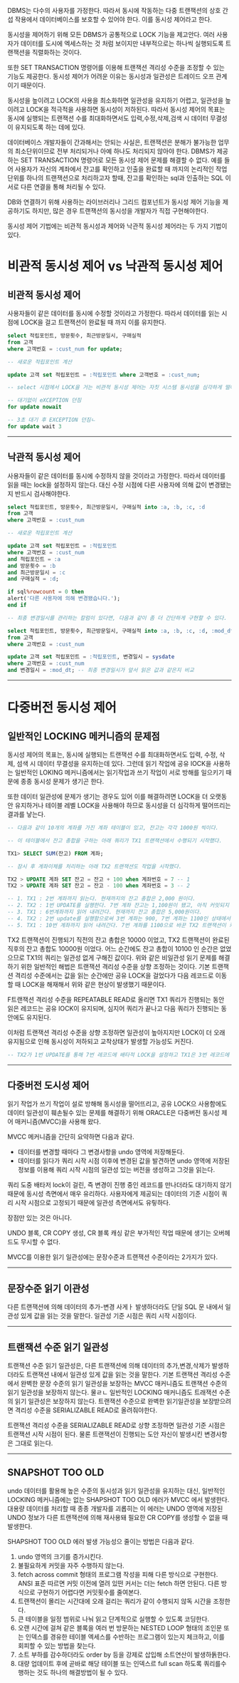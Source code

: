DBMS는 다수의 사용자를 가정한다. 따라서 동시에 작동하는 다중 트랜잭션의 상호 간섭 작용에서 데이터베이스를 보호할 수 있어야 한다. 이를 동시성 제어라고 한다.

동시성을 제어하기 위해 모든 DBMS가 공통적으로 LOCK 기능을 제고안다. 여러 사용자가 데이터를 도시에 엑세스하는 것 처럼 보이지만 내부적으로는 하나씩 실행되도록 트랜잭션을 직렬화하는 것이다.

또한 SET TRANSACTION 명령어를 이용해 트랜잭션 격리성 수준을 조정할 수 있는 기능도 제공한다. 동시성 제어가 어려운 이유는 동시성과 일관성은 트레이드 오프 관계이기 때문이다.

동시성을 높이려고 LOCK의 사용을 최소화하면 일관성을 유지하기 어렵고, 일관성을 높이려고 LOCK을 적극적을 사용하면 동시성이 저하된다. 따라서 동시성 제어의 목표는 동시에 실행되는 트랜잭션 수를 최대화하면서도 입력,수정,삭제,검색 시 데이터 무결성이 유지되도록 하는 데에 있다.

데이터베이스 개발자들이 간과해서는 안되는 사실은, 트랜잭션은 분해가 불가능한 업무의 최소단위이므로 전부 처리되거나 아예 하나도 처리되지 않아야 한다.
DBMS가 제공하는 SET TRANSACTION 명령어로 모든 동시성 제어 문제를 해결할 수 없다. 예를 들어 사용자가 자신의 계좌에서 잔고를 확인하고 인출을 완료할 때 까지의 논리적인 작업 단위를 하나의 트랜잭션으로 처리하고자 할때, 잔고를 확인하는 sql과 인출하는 SQL 이 서로 다른 연결을 통해 처리될 수 있다.

DB와 연결하기 위해 사용하는 라이브러리나 그리드 컴포넌트가 동시성 제어 기능을 제공하기도 하지만, 많은 경우 트랜잭션의 동시성을 개발자가 직접 구현해야한다.

동시성 제어 기법에는 비관적 동시성과 제어와 낙관적 동시성 제어라는 두 가지 기법이 있다.

# 비관적 동시성 제어 vs 낙관적 동시성 제어

## 비관적 동시성 제어

사용자들이 같은 데이터를 동시에 수정할 것이라고 가정한다. 따라서 데이터를 읽는 시점에 LOCK을 걸고 트랜잭션이 완료될 때 까지 이를 유지한다.

```sql
select 적립포인트, 방문횟수, 최근방문일시, 구매실적
from 고객
where 고객번호 = :cust_num for update;

-- 새로운 적립포인트 계산

update 고객 set 적립포인트 = :적립포인트 where 고객번호 = :cust_num;

-- select 시점에서 LOCK을 거는 비관적 동시성 제어는 자칫 시스템 동시성을 심각하게 떨어뜨릴 우려가 있다. 그러므로 다음과 같이 wait 또는 Nowait 옵션을 함께 사용하는 것이 바람직하다.

-- 대기없이 eXCEPTION 던짐
for update nowait

-- 3초 대기 후 EXCEPTION 던짐ㄴ
for update wait 3

```

---

## 낙관적 동시성 제어

사용자들이 같은 데이터를 동시에 수정하지 않을 것이라고 가정한다. 따라서 데이터를 읽을 때는 lock을 설정하지 않는다. 대신 수정 시점에 다른 사용자에 의해 값이 변경됐는지 반드시 검사해야한다.

```SQL
select 적립포인트, 방문횟수, 최근방문일시, 구매실적 into :a, :b, :c, :d
from 고객
where 고객번호 = :cust_num

-- 새로운 적립포인트 계산

update 고객 set 적립포인트 = :적립포인트
where 고객번호 = :cust_num
and 적립포인트 = :a
and 방문횟수 = :b
and 최근방문일시 = :c
and 구매실적 = :d;

if sql%rowcount = 0 then
alert('다른 사용자에 의해 변경됐습니다.');
end if

-- 최종 변경일시를 관리하는 칼럼이 있다면, 다음과 같이 좀 더 간단하게 구현할 수 있다.

select 적립포인트, 방문횟수, 최근방문일시, 구매실적 into :a, :b, :c, :d, :mod_dt
from 고객
where 고객번호 = :cust_num

update 고객 set 적립포인트 = :적립포인트, 변경일시 = sysdate
where 고객번호 = :cust_num
and 변경일시 = :mod_dt; -- 최종 변경일시가 앞서 읽은 값과 같은지 비교
```

---

# 다중버전 동시성 제어

## 일반적인 LOCKING 메커니즘의 문제점

동시성 제어의 목표는, 동시에 실행되는 트랜잭션 수를 최대화하면서도 입력, 수정, 삭제, 섬색 시 데이터 무결성을 유지하는데 있다.
그런데 읽기 작업에 공유 lOCK을 사용하는 일반적인 LOKING 메커니즘에서는 읽기작업과 쓰기 작업이 서로 방해를 일으키기 때문에 종종 동시성 문제가 생기곤 한다.

또한 데이터 일관성에 문제가 생기는 경우도 있어 이를 해결하려면 LOCK을 더 오랫동안 유지하거나 테이블 레벨 LOCK을 사용해야 하므로 동시성을 더 심각하게 떨어뜨리는 결과를 낳는다.

```sql
-- 다음과 같이 10개의 계좌를 가진 계좌 테이블이 있고, 잔고는 각각 1000원 씩이다.

-- 이 테이블에서 잔고 총합을 구하는 아래 쿼리가 TX1 트랜잭션에서 수행되기 시작했다.

TX1> SELECT SUM(잔고) FROM 계좌;

-- 잠시 후 계좌이체를 처리하는 아래 TX2 트랜잭션도 작업을 시작했다.

TX2 > UPDATE 계좌 SET 잔고 = 잔고 + 100 when 계좌번호 = 7 -- 1
TX2 > UPDATE 계좌 SET 잔고 = 잔고 - 100 when 계좌번호 = 3 -- 2

-- 1. TX1 : 2번 계좌까지 읽는다. 현재까지의 잔고 총합은 2,000 원이다.
-- 2. TX2 : 1번 UPDATE를 실행한다. 7번 계좌 잔고는 1,100원이 됐고, 아직 커밋되지 않은 상태다.
-- 3. TX1 : 6번계좌까지 읽어 내려간다. 현재까지 잔고 총합은 5,000원이다.
-- 4. TX2 : 2번 update를 실행함으로써 3번 계좌는 900, 7번 계좌는 1100인 상태에서 커밋한다.
-- 5. TX1 : 10번 계좌까지 읽어 내려간다. 7번 계좌를 1100으로 바꾼 TX2 트랜잭션이 커밋됏으므로 이 값을 읽어서 구한 잔고 총합은 10,100 이 된다.

```

TX2 트랜잭션이 진행되기 직전의 잔고 총합은 10000 이었고, TX2 트랜잭션이 완료된 직후의 잔고 총합도 10000원 이었다. 어느 순간에도 잔고 총합이 10100 인 순간은 없었으므로 TX1의 쿼리는 일관성 없게 구해진 값이다.
위와 같은 비일관성 읽기 문제를 해결하기 위한 일반적인 해법은 트랜잭션 격리성 수준을 상향 조정하는 것이다.
기본 트랜잭션 격리성 수준에서는 값을 읽는 순간에만 공유 LOCK을 걸었다가 다음 레코드로 이동할 때 LOCK을 해재해서 위와 같은 현상이 발생했기 때문이다.

F트랜잭션 격리성 수준을 REPEATABLE READ로 올리면 TX1 쿼리가 진행되는 동안 읽은 레코드는 공유 lOCK이 유지되며, 심지어 쿼리가 끝나고 다음 쿼리가 진행되는 동안에도 유지된다.

이처럼 트랜잭션 격리성 수준을 상향 조정하면 일관성이 높아지지만 LOCK이 더 오래 유지됨으로 인해 동시성이 저하되고 교착상태가 발생할 가능성도 커진다.

```sql
-- TX2가 1번 UPDATE를 통해 7번 레코드에 배타적 LOCK을 설정하고 TX1은 3번 레코드에 공유 LOCK을 설정한다. TX2가 2번 UPDATE를 실행하는 단계에서 3번 레코드에 걸린 공유 LOCK을 대기하게 되고, TX1이 7번 레코드를 읽으려는 순간 영원히 LOCK이 풀릴수 없는 교착상태에 빠진다. 이 때문에 테이블 레벨 LOCK을 사용해야만 할 수도 있고, 이는 동시성을 더 심하게 저하시킨다.
```

---

## 다중버전 도시성 제어

읽기 작업가 쓰기 작업이 설로 방해해 동시성을 떨어뜨리고, 공유 LOCK으 사용함에도 데이터 일관성이 훼손될수 있는 문제를 해결하기 위해 ORACLE은 다중버전 동시성 제어 매커니즘(MVCC)을 사용해 왔다.

MVCC 메커니즘을 간단히 요약하면 다음과 같다.

- 데이터를 변경할 때마다 그 변경사항을 undo 영역에 저장해둔다.
- 데이터를 읽다가 쿼리 시작 시점 이후에 변경된 값을 발견하면 undo 영역에 저장된 정보를 이용해 쿼리 시작 시점의 일관성 있는 버전을 생성하고 그것을 읽는다.

쿼리 도중 배타저 lock이 걸린, 즉 변경이 진행 중인 레코드를 만나더라도 대기하지 않기 때문에 동시성 측면에서 매우 유리하다. 사용자에게 제공되는 데이터의 기준 시점이 쿼리 시작 시점으로 고정되기 때문에 일관성 측면에서도 유맇하다.

장점만 있는 것은 아니다.

UNDO 블록, CR COPY 생성, CR 블록 캐싱 같은 부가적인 작업 때문에 생기는 오버헤드도 무시할 수 없다.

MVCC를 이용한 읽기 일관성에는 문장수준과 트랜잭션 수준이라는 2가지가 있다.

---

## 문장수준 읽기 이관성

다른 트랜잭션에 의해 데이터의 추가-변경 사게ㅏ 발생하더라도 단일 SQL 문 내에서 일관성 있게 값을 읽는 것을 말한다. 일관성 기준 시점은 쿼리 시작 시점이다.

---

## 트랜잭션 수준 읽기 일관성

트랜잭션 수준 읽기 일관성은, 다른 트랜잭션에 의해 데이터의 추가,변경,삭제가 발생하더라도 트랜잭션 내에서 일관성 있게 값을 읽는 것을 말한다.
기본 트랜잭션 격리성 수준에서 완벽한 문장 수준의 읽기 일관성을 보장하는 MVCC 매커니즘도 트랜잭션 수준의 읽기 일관성을 보장하지 않는다. 물ㄹㄴ 일반적인 LOCKING 매커니즘도 트래잭션 수준의 읽기 일관성은 보장하지 않는다.
트랜잭션 수준으로 완벽한 읽기일관성을 보장받으려면 격리성 수준을 SERIALIZABLE READ로 올려줘야한다.

트랜잭션 격리성 수준을 SERIALIZABLE READ로 상향 조정하면 일관성 기준 시점은 트랜잭션 시작 시점이 된다.
물론 트랜잭션이 진행되는 도안 자신이 발생시킨 변경사항은 그대로 읽는다.

---

## SNAPSHOT TOO OLD

undo 데이터를 활용해 높은 수준의 동시성과 읽기 일관성을 유지하는 대신, 일반적인 LOCKING 메커니즘에는 없는 SHAPSHOT TOO OLD 에러가 MVCC 에서 발생한다.
대용량 데이터를 처리할 때 종종 개발자를 괴롭히는 이 에러는 UNDO 영역에 저장된 UNDO 정보가 다른 트랜잭션에 의해 재사용돼 필요한 CR COPY를 생성할 수 없을 때 발생한다.

SHAPSHOT TOO OLD 에러 발생 가능성으 줄이는 방법은 다음과 같다.

1. undo 영역의 크기를 증가시킨다.
2. 불필요하게 커밋을 자주 수행하지 않는다.
3. fetch across commit 형태의 프로그램 작성을 피해 다른 방식으로 구현한다. ANSI 표준 따르면 커밋 이전에 열려 있떤 커서는 더는 fetch 하면 안된다. 다른 방식으로 구현하기 어렵다면 커밋횟수를 줄여본다.
4. 트랜잭션이 몰리는 시간대에 오래 걸리는 쿼리가 같이 수행되지 않독 시간을 조정한다.
5. 큰 테이블을 일정 범위로 나눠 읽고 단계적으로 실행할 수 있도록 코딩한다.
6. 오랜 시간에 걸쳐 같은 블록을 여러 번 방문하는 NESTED LOOP 형태의 조인문 또는 인덱스를 경유한 테이블 엑세스를 수반하는 프로그램이 있는지 체크하고, 이를 회피할 수 있는 방법을 찾는다.
7. 소트 부하를 감수하더라도 order by 등을 강제로 삽입해 소트연산이 발생하돍한다.
8. 대량 업데이트 후에 곧바로 해당 테이블 또는 인덱스르 full scan 하도록 쿼리를수행하는 것도 하나의 해결방법이 될 수 있다.

